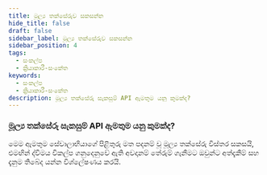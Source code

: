 ```yaml
---
title: මූල්‍ය තක්සේරුව සකසන්න
hide_title: false
draft: false
sidebar_label: මූල්‍ය තක්සේරුව සකසන්න
sidebar_position: 4
tags:
  - සංකල්ප
  - ක්‍රියාකාරී-සංකේත
keywords:
  - සංකල්ප
  - ක්‍රියාකාරී-සංකේත
description: මූල්‍ය තක්සේරු සැකසුම් API ඇමතුම යනු කුමක්ද?
---
```


### මූල්‍ය තක්සේරු සැකසුම් API ඇමතුම යනු කුමක්ද?

මෙම ඇමතුම සේවාලාභියාගේ පිළිතුරු මත පදනම් වූ මූල්‍ය තක්සේරු විස්තර සකසයි, එමඟින් ද්විමය විකල්ප ගනුදෙනුවේ ඇති අවදානම් තේරුම් ගැනීමට ඔවුන්ට අත්දැකීම් සහ දැනුම තිබේද යන්න විශ්ලේෂණය කරයි.
